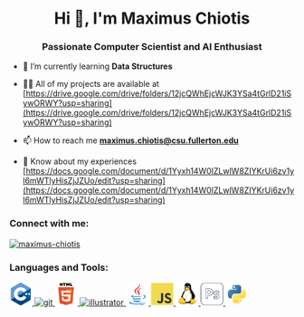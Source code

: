 <h1 align="center">Hi 👋, I'm Maximus Chiotis</h1>
<h3 align="center">Passionate Computer Scientist and AI Enthusiast</h3>

- 🌱 I’m currently learning **Data Structures**

- 👨‍💻 All of my projects are available at [https://drive.google.com/drive/folders/12jcQWhEjcWJK3YSa4tGrlD21iSywORWY?usp=sharing](https://drive.google.com/drive/folders/12jcQWhEjcWJK3YSa4tGrlD21iSywORWY?usp=sharing)

- 📫 How to reach me **maximus.chiotis@csu.fullerton.edu**

- 📄 Know about my experiences [https://docs.google.com/document/d/1Yyxh14W0IZLwlW8ZIYKrUi6zv1yl6mWTlyHisZjJZUo/edit?usp=sharing](https://docs.google.com/document/d/1Yyxh14W0IZLwlW8ZIYKrUi6zv1yl6mWTlyHisZjJZUo/edit?usp=sharing)

<h3 align="left">Connect with me:</h3>
<p align="left">
<a href="https://linkedin.com/in/maximus-chiotis" target="blank"><img align="center" src="https://raw.githubusercontent.com/rahuldkjain/github-profile-readme-generator/master/src/images/icons/Social/linked-in-alt.svg" alt="maximus-chiotis" height="30" width="40" /></a>
</p>

<h3 align="left">Languages and Tools:</h3>
<p align="left"> <a href="https://www.w3schools.com/cpp/" target="_blank" rel="noreferrer"> <img src="https://raw.githubusercontent.com/devicons/devicon/master/icons/cplusplus/cplusplus-original.svg" alt="cplusplus" width="40" height="40"/> </a> <a href="https://git-scm.com/" target="_blank" rel="noreferrer"> <img src="https://www.vectorlogo.zone/logos/git-scm/git-scm-icon.svg" alt="git" width="40" height="40"/> </a> <a href="https://www.w3.org/html/" target="_blank" rel="noreferrer"> <img src="https://raw.githubusercontent.com/devicons/devicon/master/icons/html5/html5-original-wordmark.svg" alt="html5" width="40" height="40"/> </a> <a href="https://www.adobe.com/in/products/illustrator.html" target="_blank" rel="noreferrer"> <img src="https://www.vectorlogo.zone/logos/adobe_illustrator/adobe_illustrator-icon.svg" alt="illustrator" width="40" height="40"/> </a> <a href="https://www.java.com" target="_blank" rel="noreferrer"> <img src="https://raw.githubusercontent.com/devicons/devicon/master/icons/java/java-original.svg" alt="java" width="40" height="40"/> </a> <a href="https://developer.mozilla.org/en-US/docs/Web/JavaScript" target="_blank" rel="noreferrer"> <img src="https://raw.githubusercontent.com/devicons/devicon/master/icons/javascript/javascript-original.svg" alt="javascript" width="40" height="40"/> </a> <a href="https://www.linux.org/" target="_blank" rel="noreferrer"> <img src="https://raw.githubusercontent.com/devicons/devicon/master/icons/linux/linux-original.svg" alt="linux" width="40" height="40"/> </a> <a href="https://www.photoshop.com/en" target="_blank" rel="noreferrer"> <img src="https://raw.githubusercontent.com/devicons/devicon/master/icons/photoshop/photoshop-line.svg" alt="photoshop" width="40" height="40"/> </a> <a href="https://www.python.org" target="_blank" rel="noreferrer"> <img src="https://raw.githubusercontent.com/devicons/devicon/master/icons/python/python-original.svg" alt="python" width="40" height="40"/> </a> </p>

